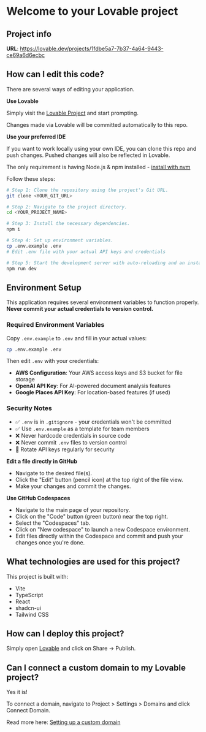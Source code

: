 # Welcome to your Lovable project

## Project info

**URL**: https://lovable.dev/projects/1fdbe5a7-7b37-4a64-9443-ce69a6d6ecbc

## How can I edit this code?

There are several ways of editing your application.

**Use Lovable**

Simply visit the [Lovable Project](https://lovable.dev/projects/1fdbe5a7-7b37-4a64-9443-ce69a6d6ecbc) and start prompting.

Changes made via Lovable will be committed automatically to this repo.

**Use your preferred IDE**

If you want to work locally using your own IDE, you can clone this repo and push changes. Pushed changes will also be reflected in Lovable.

The only requirement is having Node.js & npm installed - [install with nvm](https://github.com/nvm-sh/nvm#installing-and-updating)

Follow these steps:

```sh
# Step 1: Clone the repository using the project's Git URL.
git clone <YOUR_GIT_URL>

# Step 2: Navigate to the project directory.
cd <YOUR_PROJECT_NAME>

# Step 3: Install the necessary dependencies.
npm i

# Step 4: Set up environment variables.
cp .env.example .env
# Edit .env file with your actual API keys and credentials

# Step 5: Start the development server with auto-reloading and an instant preview.
npm run dev
```

## Environment Setup

This application requires several environment variables to function properly. **Never commit your actual credentials to version control.**

### Required Environment Variables

Copy `.env.example` to `.env` and fill in your actual values:

```bash
cp .env.example .env
```

Then edit `.env` with your credentials:

- **AWS Configuration**: Your AWS access keys and S3 bucket for file storage
- **OpenAI API Key**: For AI-powered document analysis features
- **Google Places API Key**: For location-based features (if used)

### Security Notes

- ✅ `.env` is in `.gitignore` - your credentials won't be committed
- ✅ Use `.env.example` as a template for team members
- ❌ Never hardcode credentials in source code
- ❌ Never commit `.env` files to version control
- 🔄 Rotate API keys regularly for security

**Edit a file directly in GitHub**

- Navigate to the desired file(s).
- Click the "Edit" button (pencil icon) at the top right of the file view.
- Make your changes and commit the changes.

**Use GitHub Codespaces**

- Navigate to the main page of your repository.
- Click on the "Code" button (green button) near the top right.
- Select the "Codespaces" tab.
- Click on "New codespace" to launch a new Codespace environment.
- Edit files directly within the Codespace and commit and push your changes once you're done.

## What technologies are used for this project?

This project is built with:

- Vite
- TypeScript
- React
- shadcn-ui
- Tailwind CSS

## How can I deploy this project?

Simply open [Lovable](https://lovable.dev/projects/1fdbe5a7-7b37-4a64-9443-ce69a6d6ecbc) and click on Share -> Publish.

## Can I connect a custom domain to my Lovable project?

Yes it is!

To connect a domain, navigate to Project > Settings > Domains and click Connect Domain.

Read more here: [Setting up a custom domain](https://docs.lovable.dev/tips-tricks/custom-domain#step-by-step-guide)
